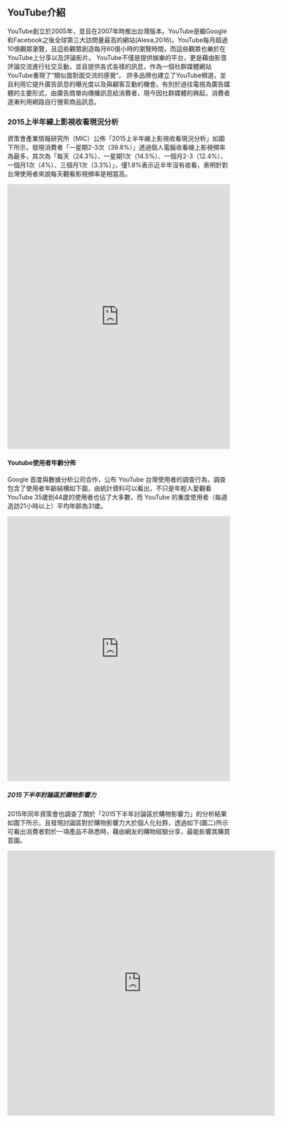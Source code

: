 ## YouTube介紹

   YouTube創立於2005年，並且在2007年時推出台灣版本。YouTube是繼Google和Facebook之後全球第三大訪問量最高的網站(Alexa,2016)。YouTube每月超過10億觀眾瀏覽，且這些觀眾創造每月60億小時的瀏覽時間，而這些觀眾也樂於在YouTube上分享以及評論影片。
    YouTube不僅是提供娛樂的平台，更是藉由影音評論交流進行社交互動，並且提供各式各樣的訊息，作為一個社群媒體網站YouTube重現了”類似面對面交流的感覺”。 許多品牌也建立了YouTube頻道，並且利用它提升廣告訊息的曝光度以及與顧客互動的機會。有別於過往電視為廣告媒體的主要形式，由廣告商單向傳播訊息給消費者，現今因社群媒體的興起，消費者逐漸利用網路自行搜索商品訊息。

### 2015上半年線上影視收看現況分析
  資策會產業情報研究所（MIC）公佈「2015上半年線上影視收看現況分析」如圖下所示，發現消費者「一星期2-3次（39.8%）」透過個人電腦收看線上影視頻率為最多，其次為「每天（24.3%）、一星期1次（14.5%）、一個月2-3（12.4%）、 一個月1次（4%）、三個月1次（3.3%）」，僅1.8%表示近半年沒有收看，表明針對台灣使用者來說每天觀看影視頻率是相當高。
  <iframe src="https://plotdb.io/v/chart/21117" width="100%" height="600px" allowfullscreen="true" frameborder="0"></iframe>
  
#### Youtube使用者年齡分佈
  Google 首度與數據分析公司合作，公布 YouTube 台灣使用者的調查行為，調查包含了使用者年齡結構如下圖，由統計資料可以看出，不只是年輕人愛觀看 YouTube 35歲到44歲的使用者也佔了大多數，而 YouTube 的重度使用者（每週造訪21小時以上）平均年齡為31歲。
  <iframe src="https://plotdb.io/v/chart/21174" width="100%" height="600px" allowfullscreen="true" frameborder="0"></iframe>

##### 2015下半年討論區於購物影響力
  2015年同年資策會也調查了關於「2015下半年討論區於購物影響力」的分析結果如圖下所示，且發現討論區對於購物影響力大於個人化社群，透過如下(圖二)所示可看出消費者對於一項產品不熟悉時，藉由網友的購物經驗分享，最能影響其購買意圖。
  <iframe src="https://plotdb.io/v/chart/21116" width="120%" height="600px" allowfullscreen="true" frameborder="0"></iframe>

